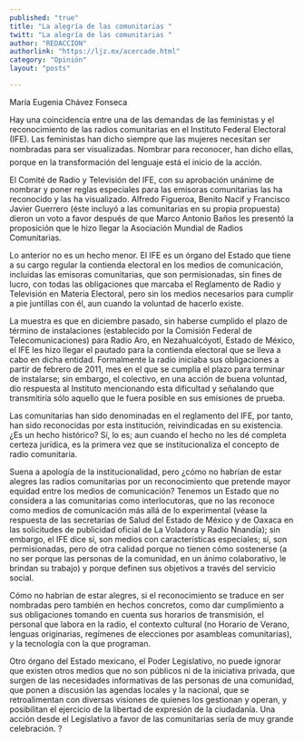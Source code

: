 ```yaml
---
published: "true"
title: "La alegría de las comunitarias "
twitt: "La alegría de las comunitarias "
author: "REDACCION"
authorlink: "https://ljz.mx/acercade.html"
category: "Opinión"
layout: "posts"

---
```



  María Eugenia Chávez Fonseca



Hay una coincidencia entre una de las demandas de las feministas y el reconocimiento de las radios comunitarias en el Instituto Federal Electoral (IFE). Las feministas han dicho siempre que las mujeres necesitan ser nombradas para ser visualizadas. Nombrar para reconocer, han dicho ellas, porque en la transformación del lenguaje está el inicio de la acción.  

  El Comité de Radio y Televisión del IFE, con su aprobación unánime de nombrar y poner reglas especiales para las emisoras comunitarias las ha reconocido y las ha visualizado. Alfredo Figueroa, Benito Nacif y Francisco Javier Guerrero (éste incluyó a las comunitarias en su propia propuesta) dieron un voto a favor después de que Marco Antonio Baños les presentó la proposición que le hizo llegar la Asociación Mundial de Radios Comunitarias.



  Lo anterior no es un hecho menor. El IFE es un órgano del Estado que tiene a su cargo regular la contienda electoral en los medios de comunicación, incluidas las emisoras comunitarias, que son permisionadas, sin fines de lucro, con todas las obligaciones que marcaba el Reglamento de Radio y Televisión en Materia Electoral, pero sin los medios necesarios para cumplir a pie juntillas con él, aun cuando la voluntad de hacerlo existe.



  La muestra es que en diciembre pasado, sin haberse cumplido el plazo de término de instalaciones (establecido por la Comisión Federal de Telecomunicaciones) para Radio Aro, en Nezahualcóyotl, Estado de México, el IFE les hizo llegar el pautado para la contienda electoral que se lleva a cabo en dicha entidad. Formalmente la radio iniciaba sus obligaciones a partir de febrero de 2011, mes en el que se cumplía el plazo para terminar de instalarse; sin embargo, el colectivo, en una acción de buena voluntad, dio respuesta al Instituto mencionando esta dificultad y señalando que transmitiría sólo aquello que le fuera posible en sus emisiones de prueba.



  Las comunitarias han sido denominadas en el reglamento del IFE, por tanto, han sido reconocidas por esta institución, reivindicadas en su existencia. ¿Es un hecho histórico? Sí, lo es; aun cuando el hecho no les dé completa certeza jurídica, es la primera vez que se institucionaliza el concepto de radio comunitaria.



  Suena a apología de la institucionalidad, pero ¿cómo no habrían de estar alegres las radios comunitarias por un reconocimiento que pretende mayor equidad entre los medios de comunicación? Tenemos un Estado que no considera a las comunitarias como interlocutoras, que no las reconoce como medios de comunicación más allá de lo experimental (véase la respuesta de las secretarías de Salud del Estado de México y de Oaxaca en las solicitudes de publicidad oficial de La Voladora y Radio Nnandía); sin embargo, el IFE dice sí, son medios con características especiales; sí, son permisionadas, pero de otra calidad porque no tienen cómo sostenerse (a no ser porque las personas de la comunidad, en un ánimo colaborativo, le brindan su trabajo) y porque definen sus objetivos a través del servicio social.



  Cómo no habrían de estar alegres, si el reconocimiento se traduce en ser nombradas pero también en hechos concretos, como dar cumplimiento a sus obligaciones tomando en cuenta sus horarios de transmisión, el personal que labora en la radio, el contexto cultural (no Horario de Verano, lenguas originarias, regímenes de elecciones por asambleas comunitarias), y la tecnología con la que programan.



  Otro órgano del Estado mexicano, el Poder Legislativo, no puede ignorar que existen otros medios que no son públicos ni de la iniciativa privada, que surgen de las necesidades informativas de las personas de una comunidad, que ponen a discusión las agendas locales y la nacional, que se retroalimentan con diversas visiones de quienes los gestionan y operan, y posibilitan el ejercicio de la libertad de expresión de la ciudadanía. Una acción desde el Legislativo a favor de las comunitarias sería de muy grande celebración. ?

